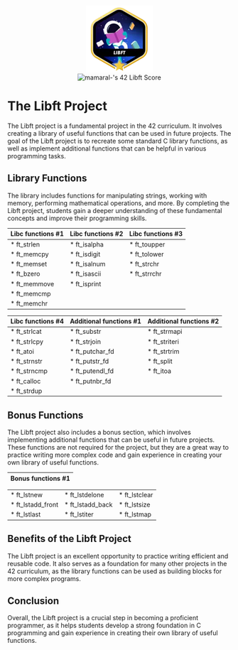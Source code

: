 <p align="center">
  <img src="https://github.com/leogaudin/42_project_badges/raw/main/badges/libft_bonus.webp" alt="Libft"></br>
  <img src="https://badge42.coday.fr/api/v2/cltzzvrp61460201p4yeptz0xk/project/2863106" alt="mamaral-'s 42 Libft Score" />
</p>

# The Libft Project

The Libft project is a fundamental project in the 42 curriculum. It involves creating a library of useful functions that can be used in future projects. The goal of the Libft project is to recreate some standard C library functions, as well as implement additional functions that can be helpful in various programming tasks.

## Library Functions

The library includes functions for manipulating strings, working with memory, performing mathematical operations, and more. By completing the Libft project, students gain a deeper understanding of these fundamental concepts and improve their programming skills.

| **Libc functions #1** | **Libc functions #2** | **Libc functions #3** |
| --- | --- | --- |
| * ft_strlen	| * ft_isalpha | * ft_toupper |
| * ft_memcpy	| * ft_isdigit | * ft_tolower |
| * ft_memset	| * ft_isalnum | * ft_strchr |
| * ft_bzero	| * ft_isascii | * ft_strrchr |
| * ft_memmove	| * ft_isprint ||
| * ft_memcmp |||
| * ft_memchr |||

| **Libc functions #4** | **Additional functions #1** | **Additional functions #2** |
| --- | --- | --- |
| * ft_strlcat | * ft_substr | * ft_strmapi |
| * ft_strlcpy | * ft_strjoin | * ft_striteri |
| * ft_atoi | * ft_putchar_fd | * ft_strtrim |
| * ft_strnstr | * ft_putstr_fd | * ft_split |
| * ft_strncmp | * ft_putendl_fd | * ft_itoa |
| * ft_calloc | * ft_putnbr_fd | |
| * ft_strdup | | |


## Bonus Functions

The Libft project also includes a bonus section, which involves implementing additional functions that can be useful in future projects. These functions are not required for the project, but they are a great way to practice writing more complex code and gain experience in creating your own library of useful functions.

| **Bonus functions #1**|
| :---: |

||||
| --- | --- | --- |
|* ft_lstnew | * ft_lstdelone | * ft_lstclear |
|* ft_lstadd_front | * ft_lstadd_back | * ft_lstsize |
|* ft_lstlast | * ft_lstiter | * ft_lstmap |



## Benefits of the Libft Project

The Libft project is an excellent opportunity to practice writing efficient and reusable code. It also serves as a foundation for many other projects in the 42 curriculum, as the library functions can be used as building blocks for more complex programs.

## Conclusion

Overall, the Libft project is a crucial step in becoming a proficient programmer, as it helps students develop a strong foundation in C programming and gain experience in creating their own library of useful functions.


<!-- Note to self: The password of 42Evals is your favorite 42 project but replace every 'u' with 'V' and every 'c' with 'C', then add the year 2023 because that was a good year 

CVb3d2023 -->
